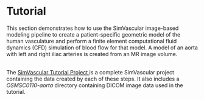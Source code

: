 <h1 id="tutorial"> Tutorial </h1>

This section demonstrates how to use the SimVascular image-based modeling pipeline to create a patient-specific geometric model
of the human vasculature and perform a finite element computational fluid dynamics (CFD) simulation of blood flow for that model.
A model of an aorta with left and right iliac arteries is created from an MR image volume.

<!-- The following lists the sections in this tutorial

<ol>

  <li> <a href="#tutorial_starting_simvascular">Starting SimVascular</a>

  <li> <a href="#tutorial_create_project">Create a Project</a>

  <li> <a href="#tutorial_add_image_data">Add Image Data</a>

  <li> <a href="#tutorial_create_paths">Create Vessel Paths</a>
    <ol type="i">
      <li> <a href="#tutorial_create_paths_1">Create an instance of a <i>Paths Tool</i> for the aorta/right iliac </a>
      <li> <a href="#tutorial_create_paths_2"> Create the aorta/right iliac path </a>
      <li> <a href="#tutorial_create_paths_3"> Create an instance of a <i>Paths Tool</i> for the left iliac </a>
      <li> <a href="#tutorial_create_paths_4"> Create the left iliac path </a>
    </ol>

  <li> <a href="#tutorial_create_segmentations">Create Segmentations</a>
    <ol type="i">
      <li> <a href="#tutorial_create_segs_1">Create an instance of a <i>Segmentations Tool</i> for the aorta/right iliac </a>
      <li> <a href="#tutorial_create_segs_2">Create segmentations for the aorta/right iliac </a>
      <li> <a href="#tutorial_create_segs_3">Create an instance of a <i>Segmentations Tool</i> for the left iliac </a>
      <li> <a href="#tutorial_create_segs_4">Create segmentations for the left iliac </a>
    </ol>

  <li> <a href="#tutorial_create_model">Create Solid Model</a>
    <ol type="i">
      <li> <a href="#tutorial_create_model_1">Create an instance of a <i>Models Tool</i> for the aorta and iliacs </a>
      <li> <a href="#tutorial_create_model_2">Create a solid model of the aorta and iliacs </a>
    </ol>

  <li> <a href="#tutorial_create_finite_element_mesh">Create Finite Element Mesh</a>
    <ol type="i">
      <li> <a href="#tutorial_create_mesh_1">Create an instance of a <i>Meshes Tool</i> for the <b>aorta-iliacs</b> model.</a>
      <li> <a href="#tutorial_create_mesh_2"> Generate a finite element mesh from the <b>aorta-iliacs</b> model.</a>
    </ol>

  <li> <a href="#tutorial_create_simulation">Create CFD Simulation</a>
    <ol type="i">
      <li> <a href="#tutorial_create_simulation_1"> Create an instance of a <i>Simulations Tool</i> for the <b>aorta-iliacs</b> model.</a>
      <li> <a href="#tutorial_create_simulation_2"> Set inlet and outlet boundary conditions.</a>
      <li> <a href="#tutorial_create_simulation_3"> Set solver parameters. </a>
      <li> <a href="#tutorial_create_simulation_4"> Run the simulation. </a>
      <li> <a href="#tutorial_create_simulation_5"> Convert simulation results. </a>
    </ol>

</ol> -->

<br>
The <a href="https://simtk.org/frs/download_confirm.php/latestzip/2256/SimVascularTutorialProject-latest.zip?group_id=930"> SimVascular Tutorial Project </a>
is a complete SimVascular project containing the data created by each of these steps. It also includes a <i>OSMSC0110-aorta</i> directory 
containing DICOM image data used in the tutorial.
